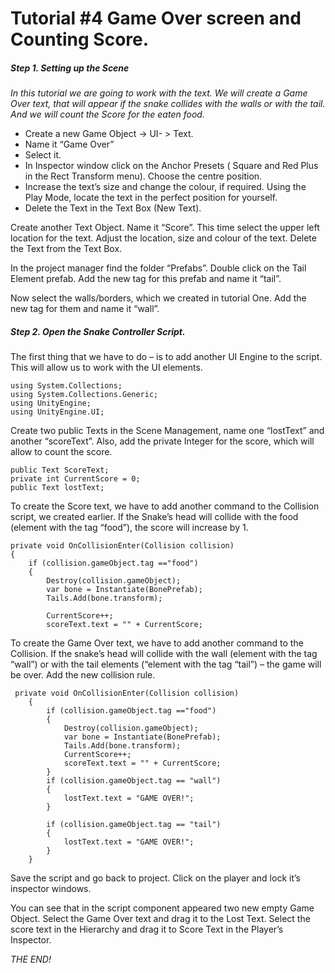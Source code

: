# Tutorial #4   Game Over screen and Counting Score.



##### Step 1. Setting up the Scene

*In this tutorial we are going to work with the text. We will create a Game Over text, that will appear if the snake collides with the walls or with the tail. And we will count the Score for the eaten food.* 

* Create a new Game Object -> UI- > Text.
* Name it “Game Over”
* Select it. 
* In Inspector window click on the Anchor Presets ( Square and Red Plus in the Rect Transform menu). Choose the centre position. 
* Increase the text’s size and change the colour, if required. Using the Play Mode, locate the text in the perfect position for yourself. 
* Delete the Text in the Text Box (New Text). 

Create another Text Object. Name it “Score”. This time select the upper left location for the text. 
Adjust the location, size and colour of the text. 
Delete the Text from the Text Box.


In the project manager find the folder “Prefabs”. 
Double click on the Tail Element prefab. 
Add the new tag for this prefab and name it “tail”.

Now select the walls/borders, which we created in tutorial One. 
Add the new tag for them and name it “wall”.


##### Step 2. Open the Snake Controller Script.


The first thing that we have to do – is to add another UI Engine to the script. This will allow us to work with the UI elements.
```
using System.Collections;
using System.Collections.Generic;
using UnityEngine;
using UnityEngine.UI; 
```
Create two public Texts in the Scene Management, name one “lostText” and another “scoreText”.  Also, add the private Integer for the score, which will allow to count the score.  

    public Text ScoreText;
    private int CurrentScore = 0;
    public Text lostText; 
  

To create the Score text, we have to add another command to the Collision script, we created earlier. If the Snake’s head will collide with the food  (element with the tag “food”), the score will increase by 1. 

    private void OnCollisionEnter(Collision collision)
    {
        if (collision.gameObject.tag =="food")
        {
            Destroy(collision.gameObject);
            var bone = Instantiate(BonePrefab);
            Tails.Add(bone.transform);

            CurrentScore++;
            scoreText.text = "" + CurrentScore;



To create the Game Over text, we have to add another command to the Collision.
If the snake’s head will collide with the wall (element with the tag “wall”) or with the tail elements (“element with the tag “tail”) – the game will be over. 
Add the new collision rule.
```
 private void OnCollisionEnter(Collision collision)
    {
        if (collision.gameObject.tag =="food")
        {
            Destroy(collision.gameObject);
            var bone = Instantiate(BonePrefab);
            Tails.Add(bone.transform);
            CurrentScore++;
            scoreText.text = "" + CurrentScore;
        }
        if (collision.gameObject.tag == "wall")
        {
            lostText.text = "GAME OVER!";
        }

        if (collision.gameObject.tag == "tail")
        {
            lostText.text = "GAME OVER!";
        }
    } 
```

Save the script and go back to project. Click on the player and lock it’s inspector windows. 

You can see that in the script component appeared two new empty Game Object. Select the Game Over text and drag it to the Lost Text. Select the score text in the Hierarchy and drag it to Score Text in the Player’s Inspector. 

*THE END!*